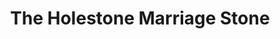 ---
title: "The Holestone Marriage Stone"
address: "The Holestone Marriage Stone, Holestone Road, Antrim, Antrim"
tel: "+44 (0)28 9442 8331"
county: "Antrim"
category: "Monuments"
type: "Content"
lat: "54.71554946899414"
lng: "-6.2163801193237305"
---
